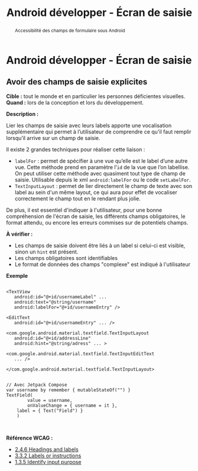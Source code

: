 ﻿---
title: "Android développer - Écran de saisie"
abstract: "Accessibilité des champs de formulaire sous Android"
---

# Android développer - Écran de saisie

## Avoir des champs de saisie explicites

**Cible&nbsp;:** tout le monde et en particulier les personnes déficientes visuelles.  
**Quand&nbsp;:** lors de la conception et lors du développement.

**Description&nbsp;:**

Lier les champs de saisie avec leurs labels apporte une vocalisation supplémentaire qui permet à l’utilisateur de comprendre ce qu'il faut remplir lorsqu’il arrive sur un champ de saisie.  
  
Il existe 2 grandes techniques pour réaliser cette liaison&nbsp;:
 - `labelFor`&nbsp;: permet de spécifier à une vue qu’elle est le label d’une autre vue. Cette méthode prend en paramètre l’`id` de la vue que l’on labellise. On peut utiliser cette méthode avec quasiment tout type de champ de saisie. Utilisable depuis le <abbr>xml</abbr> `android:labelFor` ou le code `setLabelFor`.
 - `TextInputLayout` : permet de lier directement le champ de texte avec son label au sein d'un même layout, ce qui aura pour effet de vocaliser correctement le champ tout en le rendant plus jolie.

De plus, il est essentiel d'indiquer à l'utilisateur, pour une bonne compréhension de l'écran de saisie, les différents champs obligatoires, le format attendu, ou encore les erreurs commises sur de potentiels champs.

**À vérifier&nbsp;:**

- Les champs de saisie doivent être liés à un label si celui-ci est visible, sinon un `hint` est présent.
- Les champs obligatoires sont identifiables
- Le format de données des champs "complexe" est indiqué à l'utilisateur

**Exemple** 

<pre><code class="xml">
&lt;TextView
   android:id="@+id/usernameLabel" ...
   android:text="@string/username"
   android:labelFor="@+id/usernameEntry" /&gt;

&lt;EditText
   android:id="@+id/usernameEntry" ... /&gt;
</code></pre>


<pre><code class="xml">&lt;com.google.android.material.textfield.TextInputLayout
   android:id="@+id/addressLine"
   android:hint="@string/adress" ... &gt;

&lt;com.google.android.material.textfield.TextInputEditText
   ... /&gt;

&lt;/com.google.android.material.textfield.TextInputLayout&gt;
</code></pre>

<pre>
<code class="kotlin">
// Avec Jetpack Compose
var username by remember { mutableStateOf("") }
TextField(
        value = username,
        onValueChange = { username = it },
	label = { Text("Field") }
    )

</code>
</pre>

**Référence <abbr>WCAG</abbr>&nbsp;:**  
- <a lang="en" href="https://www.w3.org/TR/WCAG21/#headings-and-labels">2.4.6 Headings and labels</a>
- <a lang="en" href="https://www.w3.org/TR/WCAG21/#labels-or-instructions">3.3.2 Labels or instructions</a>
- <a lang="en" href="https://www.w3.org/TR/WCAG21/#identify-input-purpose">1.3.5 Identify input purpose</a>

